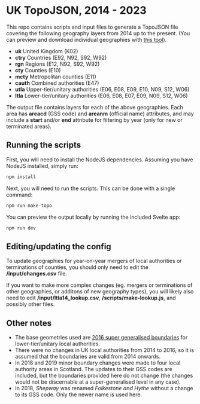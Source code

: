 # UK TopoJSON, 2014 - 2023

This repo contains scripts and input files to generate a TopoJSON file covering the following geography layers from 2014 up to the present. (You can preview and download individual geographies with [this tool](https://onsvisual.github.io/uk-topojson)).

- **uk** United Kingdom (K02)
- **ctry** Countries (E92, N92, S92, W92)
- **rgn** Regions (E12, N92, S92, W92)
- **cty** Counties (E10)
- **mcty** Metropolitan counties (E11)
- **cauth** Combined authorities (E47)
- **utla** Upper-tier/unitary authorities (E06, E08, E09, E10, N09, S12, W06)
- **ltla** Lower-tier/unitary authorities (E06, E08, E07, E09, N09, S12, W06)

The output file contains layers for each of the above geographies. Each area has **areacd** (GSS code) and **areanm** (official name) attributes, and may include a **start** and/or **end** attribute for filtering by year (only for new or terminated areas).

## Running the scripts

First, you will need to install the NodeJS dependencies. Assuming you have NodeJS installed, simply run:

```bash
npm install
```

Next, you will need to run the scripts. This can be done with a single command:

```bash
npm run make-topo
```

You can preview the output locally by running the included Svelte app:

```bash
npm run dev
```

## Editing/updating the config

To update geographies for year-on-year mergers of local authorities or terminations of counties, you should only need to edit the **/input/changes.csv** file.

If you want to make more complex changes (eg. mergers or terminations of other geographies, or additons of new geography types), you will likely also need to edit **/input/ltla14_lookup.csv**, **/scripts/make-lookup.js**, and possibly other files.

## Other notes

- The base geometries used are [2016 super generalised boundaries](https://geoportal.statistics.gov.uk/search?collection=Dataset&sort=name&tags=all(BDY_LAD)%2C2016) for lower-tier/unitary local authorities.
- There were no changes in UK local authorities from 2014 to 2016, so it is assumed that the boundaries are valid from 2014 onwards.
- In 2018 and 2019 minor boundary changes were made to four local authority areas in Scotland. The updates to their GSS codes are included, but the boundaries provided here do not change (the changes would not be discernable at a super-generalised level in any case).
- In 2018, _Shepway_ was renamed _Folkestone and Hythe_ without a change to its GSS code. Only the newer name is used here.

